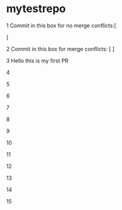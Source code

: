 # mytestrepo

1
Commit in this box for no merge conflicts:[



]

2
Commit in this box for merge conflicts: [
]

3 Hello this is my first PR

4

5

6

7

8

9

10

11

12

13

14

15
